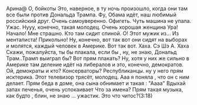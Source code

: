 Арина@ О, бойкоты
Это, наверное, в ту ночь произошло, когда они там все были против Дональда Трампа. 
Фу, Обама идёт, наш любимый российский друг. 
Очень самоуверенно. 
Офигеть. Чуть машина не упала. Ужас. 
Нууу, конечно, такая молодец. Очень хорошая женщина
Ура! Начало!
Мне страшно. Кто там сидит спиной. 
О! Этот мужик из... Из менталиста! Прикольно!
Ну, конечно, вот так вот они сидят на выборах и молятся, каждый человек в Америке. Вот так вот.
Хаха. Сэ Шэ А. Хаха
Скажи, пожалуйста, ты бы плакала, если бы , ну, не знаю, Дональд Трам..Трамп выиграл бы? Вот прям плакать?
Ну, хотя у них же сильно в Америке там деление идёт на либералов и это, конечно, демократов. Ой, демократы и кто? Консерваторы? Республиканцы. 
ну у него прям исктерика. 
Этот телевизор трясёт, молодец. Ааа я поняла , что он с ним делает. 
Прям беда в доме, она сына обнимает и такая : "Аааа"
Вдыхай запах печенья, очень успокаивает 
Что за имена?
Прям такая музыка, как будто , блин, не знаю ... ужастик. 
Это что читос?(3:18)
